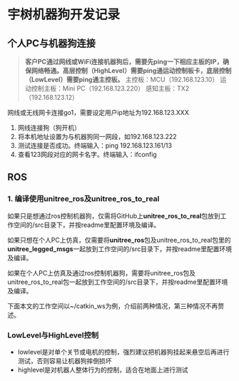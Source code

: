 # 宇树机器狗开发记录

## 个人PC与机器狗连接
> **客户PC通过网线或WiFi连接机器狗后，需要先ping一下相应主板的IP，确保网络畅通。高层控制（HighLevel）需要ping通运动控制板卡，底层控制（LowLevel）需要ping通主控板。**
主控板：MCU（192.168.123.10）
运动控制主板：Mini PC（192.168.123.220）
感知主板：TX2（192.168.123.12）


网线或无线网卡连接go1，需要设定用户ip地址为192.168.123.XXX
1. 网线连接狗（狗开机）
2. 将本机地址设置为与机器狗同一网段，如192.168.123.222
3. 测试连接是否成功。终端输入：ping 192.168.123.161/13
4. 查看123网段对应的网卡名字。终端输入：ifconfig


## ROS
### 1. 编译使用unitree_ros及unitree_ros_to_real

如果只是想通过ros控制机器狗，仅需将GitHub上**unitree_ros_to_real**包放到工作空间的/src目录下，并按readme里配置环境及编译。

如果只想在个人PC上仿真，仅需要将**unitree_ros**包及unitree_ros_to_real包里的**unitree_legged_msgs**一起放到工作空间的/src目录下，并按readme里配置环境及编译。

如果在个人PC上仿真及通过ros控制机器狗，需要将unitree_ros包及unitree_ros_to_real包一起放到工作空间的/src目录下，并按readme里配置环境及编译。

下面本文的工作空间以~/catkin_ws为例，介绍前两种情况，第三种情况不再赘述。

### LowLevel与HighLevel控制

- lowlevel是对单个关节或电机的控制，强烈建议把机器狗挂起来悬空后再进行测试，否则容易让机器狗摔倒损坏
- highlevel是对机器人整体行为的控制，适合在地面上进行测试

